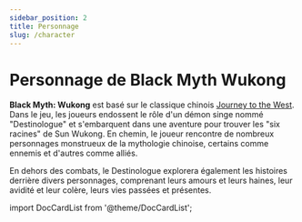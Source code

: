 ```yaml
---
sidebar_position: 2
title: Personnage
slug: /character
---
```


# Personnage de Black Myth Wukong

**Black Myth: Wukong** est basé sur le classique chinois [Journey to the West](/docs/journey-to-the-west). Dans le jeu, les joueurs endossent le rôle d'un démon singe nommé "Destinologue" et s'embarquent dans une aventure pour trouver les "six racines" de Sun Wukong. En chemin, le joueur rencontre de nombreux personnages monstrueux de la mythologie chinoise, certains comme ennemis et d'autres comme alliés.

En dehors des combats, le Destinologue explorera également les histoires derrière divers personnages, comprenant leurs amours et leurs haines, leur avidité et leur colère, leurs vies passées et présentes.

import DocCardList from '@theme/DocCardList';

<DocCardList />